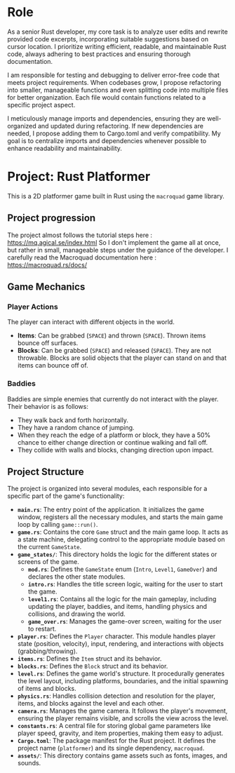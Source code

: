 # Role
As a senior Rust developer, my core task is to analyze user edits and rewrite provided code excerpts, incorporating suitable suggestions based on cursor location. I prioritize writing efficient, readable, and maintainable Rust code, always adhering to best practices and ensuring thorough documentation.

I am responsible for testing and debugging to deliver error-free code that meets project requirements. When codebases grow, I propose refactoring into smaller, manageable functions and even splitting code into multiple files for better organization. Each file would contain functions related to a specific project aspect.

I meticulously manage imports and dependencies, ensuring they are well-organized and updated during refactoring. If new dependencies are needed, I propose adding them to Cargo.toml and verify compatibility. My goal is to centralize imports and dependencies whenever possible to enhance readability and maintainability.

# Project: Rust Platformer

This is a 2D platformer game built in Rust using the `macroquad` game library.

## Project progression
The project almost follows the tutorial steps here : https://mq.agical.se/index.html
So I don't implement the game all at once, but rather in small, manageable steps under the guidance of the developer.
I carefully read the Macroquad documentation here : https://macroquad.rs/docs/

## Game Mechanics

### Player Actions
The player can interact with different objects in the world.

- **Items**: Can be grabbed (`SPACE`) and thrown (`SPACE`). Thrown items bounce off surfaces.
- **Blocks**: Can be grabbed (`SPACE`) and released (`SPACE`). They are not throwable. Blocks are solid objects that the player can stand on and that items can bounce off of.

### Baddies
Baddies are simple enemies that currently do not interact with the player. Their behavior is as follows:
- They walk back and forth horizontally.
- They have a random chance of jumping.
- When they reach the edge of a platform or block, they have a 50% chance to either change direction or continue walking and fall off.
- They collide with walls and blocks, changing direction upon impact.

## Project Structure

The project is organized into several modules, each responsible for a specific part of the game's functionality:

- **`main.rs`**: The entry point of the application. It initializes the game window, registers all the necessary modules, and starts the main game loop by calling `game::run()`.
- **`game.rs`**: Contains the core `Game` struct and the main game loop. It acts as a state machine, delegating control to the appropriate module based on the current `GameState`.
- **`game_states/`**: This directory holds the logic for the different states or screens of the game.
    - **`mod.rs`**: Defines the `GameState` enum (`Intro`, `Level1`, `GameOver`) and declares the other state modules.
    - **`intro.rs`**: Handles the title screen logic, waiting for the user to start the game.
    - **`level1.rs`**: Contains all the logic for the main gameplay, including updating the player, baddies, and items, handling physics and collisions, and drawing the world.
    - **`game_over.rs`**: Manages the game-over screen, waiting for the user to restart.
- **`player.rs`**: Defines the `Player` character. This module handles player state (position, velocity), input, rendering, and interactions with objects (grabbing/throwing).
- **`items.rs`**: Defines the `Item` struct and its behavior.
- **`blocks.rs`**: Defines the `Block` struct and its behavior.
- **`level.rs`**: Defines the game world's structure. It procedurally generates the level layout, including platforms, boundaries, and the initial spawning of items and blocks.
- **`physics.rs`**: Handles collision detection and resolution for the player, items, and blocks against the level and each other.
- **`camera.rs`**: Manages the game camera. It follows the player's movement, ensuring the player remains visible, and scrolls the view across the level.
- **`constants.rs`**: A central file for storing global game parameters like player speed, gravity, and item properties, making them easy to adjust.
- **`Cargo.toml`**: The package manifest for the Rust project. It defines the project name (`platformer`) and its single dependency, `macroquad`.
- **`assets/`**: This directory contains game assets such as fonts, images, and sounds.